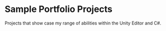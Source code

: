 # Sample Portfolio Projects
 Projects that show case my range of abilities within the Unity Editor and C#.
